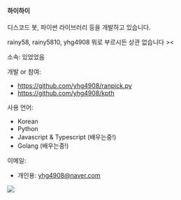 #### 하이하이
디스코드 봇, 파이썬 라이브러리 등을 개발하고 있습니다.

rainy58, rainy5810, yhg4908 뭐로 부르시든 상관 없습니다 ><

소속: 있었었음

개발 or 참여: 
- https://github.com/yhg4908/ranpick.py
- https://github.com/yhg4908/kpth

사용 언어: 
- Korean
- Python
- Javascript & Typescript (배우는중!)
- Golang (배우는중!)

이메일: 
- 개인용: yhg4908@naver.com

![](https://github-readme-stats.vercel.app/api?username=yhg4908&show_icons=true&theme=dracula)
